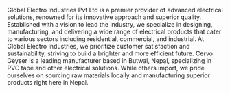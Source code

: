 Global Electro Industries Pvt Ltd is a premier provider of advanced electrical solutions, renowned for its innovative approach and superior quality. Established with a vision to lead the industry, we specialize in designing, manufacturing, and delivering a wide range of electrical products that cater to various sectors including residential, commercial, and industrial. At Global Electro Industries, we prioritize customer satisfaction and sustainability, striving to build a brighter and more efficient future. Cervo Geyser is a leading manufacturer based in Butwal, Nepal, specializing in PVC tape and other electrical solutions. While others import, we pride ourselves on sourcing raw materials locally and manufacturing superior products right here in Nepal.

